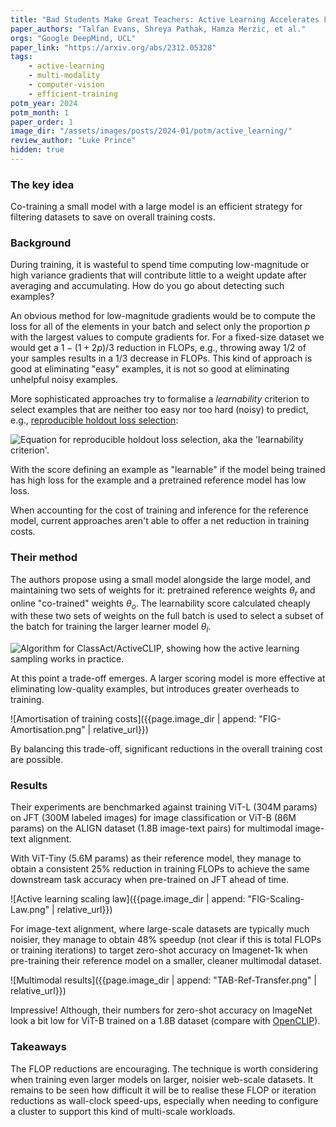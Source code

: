 ```yaml
---
title: "Bad Students Make Great Teachers: Active Learning Accelerates Large-Scale Visual Understanding"
paper_authors: "Talfan Evans, Shreya Pathak, Hamza Merzic, et al."
orgs: "Google DeepMind, UCL"
paper_link: "https://arxiv.org/abs/2312.05328"
tags:
    - active-learning
    - multi-modality
    - computer-vision
    - efficient-training
potm_year: 2024
potm_month: 1
paper_order: 1
image_dir: "/assets/images/posts/2024-01/potm/active_learning/"
review_author: "Luke Prince"
hidden: true
--- 
```


### The key idea

Co-training a small model with a large model is an efficient strategy for filtering datasets to save on overall training costs.

### Background

During training, it is wasteful to spend time computing low-magnitude or high variance gradients that will contribute little to a weight update after averaging and accumulating. How do you go about detecting such examples?

An obvious method for low-magnitude gradients would be to compute the loss for all of the elements in your batch and select only the proportion $p$ with the largest values to compute gradients for. For a fixed-size dataset we would get a $1-(1+2p)/3$ reduction in FLOPs, e.g., throwing away $1/2$ of your samples results in a $1/3$ decrease in FLOPs. This kind of approach is good at eliminating "easy" examples, it is not so good at eliminating unhelpful noisy examples. 

More sophisticated approaches try to formalise a *learnability* criterion to select examples that are neither too easy nor too hard (noisy) to predict, e.g., [reproducible holdout loss selection](https://arxiv.org/abs/2206.07137):

<img class="constrained_img" src="{{ page.image_dir | append: 'EQN-Learnability.png' | relative_url }}" alt="Equation for reproducible holdout loss selection, aka the 'learnability criterion'.">

With the score defining an example as "learnable" if the model being trained has high loss for the example and a pretrained reference model has low loss.

When accounting for the cost of training and inference for the reference model, current approaches aren't able to offer a net reduction in training costs.

### Their method

The authors propose using a small model alongside the large model, and maintaining two sets of weights for it: pretrained reference weights $\theta_r$ and online "co-trained" weights $\theta_o$. The learnability score calculated cheaply with these two sets of weights on the full batch is used to select a subset of the batch for training the larger learner model $\theta_l$.

<img class="constrained_img" src="{{ page.image_dir | append: 'ALG-Policy.png' | relative_url }}" alt="Algorithm for ClassAct/ActiveCLIP, showing how the active learning sampling works in practice.">

At this point a trade-off emerges. A larger scoring model is more effective at eliminating low-quality examples, but introduces greater overheads to training. 

![Amortisation of training costs]({{page.image_dir | append: "FIG-Amortisation.png" | relative_url}})

By balancing this trade-off, significant reductions in the overall training cost are possible.

### Results

Their experiments are benchmarked against training ViT-L (304M params) on JFT (300M labeled images) for image classification or ViT-B (86M params) on the ALIGN dataset (1.8B image-text pairs) for multimodal image-text alignment.

With ViT-Tiny (5.6M params) as their reference model, they manage to obtain a consistent 25% reduction in training FLOPs to achieve the same downstream task accuracy when pre-trained on JFT ahead of time.

![Active learning scaling law]({{page.image_dir | append: "FIG-Scaling-Law.png" | relative_url}})  

For image-text alignment, where large-scale datasets are typically much noisier, they manage to obtain 48% speedup (not clear if this is total FLOPs or training iterations) to target zero-shot accuracy on Imagenet-1k when pre-training their reference model on a smaller, cleaner multimodal dataset.

![Multimodal results]({{page.image_dir | append: "TAB-Ref-Transfer.png" | relative_url}})

Impressive! Although, their numbers for zero-shot accuracy on ImageNet look a bit low for ViT-B trained on a 1.8B dataset (compare with [OpenCLIP](https://arxiv.org/abs/2212.07143)).

### Takeaways

The FLOP reductions are encouraging. The technique is worth considering when training even larger models on larger, noisier web-scale datasets. It remains to be seen how difficult it will be to realise these FLOP or iteration reductions as wall-clock speed-ups, especially when needing to configure a cluster to support this kind of multi-scale workloads.

